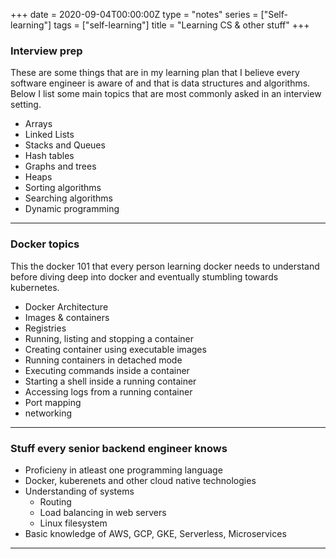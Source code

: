 +++
date = 2020-09-04T00:00:00Z
type = "notes"
series = ["Self-learning"]
tags = ["self-learning"]
title = "Learning CS & other stuff"
+++

### Interview prep

These are some things that are in my learning plan that I believe every software engineer is aware of and that is data structures and algorithms. Below I list some main topics that are most commonly asked in an interview setting.

*  Arrays
*  Linked Lists
*  Stacks and Queues
*  Hash tables
*  Graphs and trees
*  Heaps
*  Sorting algorithms
*  Searching algorithms
*  Dynamic programming

---

### Docker topics

This the docker 101 that every person learning docker needs to understand before diving deep into docker and eventually stumbling towards kubernetes.

* Docker Architecture
* Images & containers
* Registries
* Running, listing and stopping a container
* Creating container using executable images
* Running containers in detached mode
* Executing commands inside a container
* Starting a shell inside a running container
* Accessing logs from a running container
* Port mapping
* networking

---

### Stuff every senior backend engineer knows

* Proficieny in atleast one programming language
* Docker, kuberenets and other cloud native technologies
* Understanding of systems
	* Routing
	* Load balancing in web servers
	* Linux filesystem
* Basic knowledge of AWS, GCP, GKE, Serverless, Microservices

---